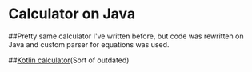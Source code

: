 # Calculator on Java
##Pretty same calculator I've written before, but code was rewritten on Java and custom parser for equations was used.

##[Kotlin calculator](https://github.com/rbetik12/Calculator)(Sort of outdated)
